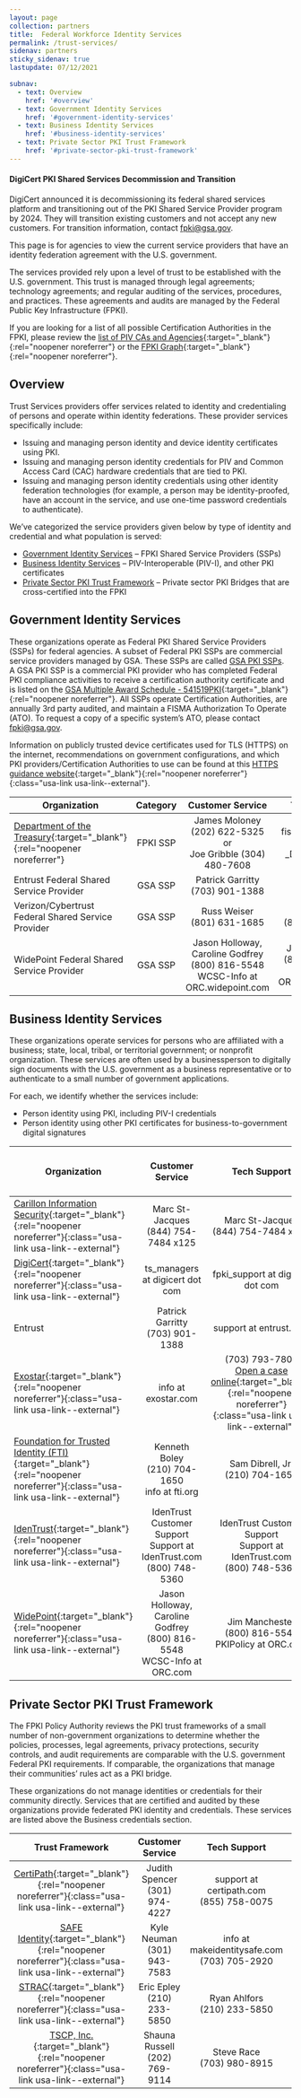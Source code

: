```yaml
---
layout: page
collection: partners
title:  Federal Workforce Identity Services
permalink: /trust-services/
sidenav: partners
sticky_sidenav: true
lastupdate: 07/12/2021

subnav:
  - text: Overview
    href: '#overview'
  - text: Government Identity Services
    href: '#government-identity-services'
  - text: Business Identity Services
    href: '#business-identity-services'
  - text: Private Sector PKI Trust Framework
    href: '#private-sector-pki-trust-framework'
---
```


<div class="usa-alert usa-alert--info">
  <div class="usa-alert__body">
    <h4 class="usa-alert__heading">DigiCert PKI Shared Services Decommission and Transition</h4>
    <p class="usa-alert__text">
      DigiCert announced it is decommissioning its federal shared services platform and transitioning out of the PKI Shared Service Provider program by 2024. They will transition existing customers and not accept any new customers. For transition information, contact <a href="mailto:fpki@gsa.gov">fpki@gsa.gov</a>.
    </p>
  </div>
</div>

This page is for agencies to view the current service providers that have an identity federation agreement with the U.S. government.

The services provided rely upon a level of trust to be established with the U.S. government. This trust is managed through legal agreements; technology agreements; and regular auditing of the services, procedures, and practices. These agreements and audits are managed by the Federal Public Key Infrastructure (FPKI).

If you are looking for a list of all possible Certification Authorities in the FPKI, please review the [list of PIV CAs and Agencies]({{site.baseurl}}/fpki/notifications/#PivIssuer){:target="_blank"}{:rel="noopener noreferrer"} or the [FPKI Graph]({{site.baseurl}}/fpki/notifications/#fpki-graph){:target="_blank"}{:rel="noopener noreferrer"}.

## Overview

Trust Services providers offer services related to identity and credentialing of persons and operate within identity federations. These provider services specifically include:

- Issuing and managing person identity and device identity certificates using PKI.
- Issuing and managing person identity credentials for PIV and Common Access Card (CAC) hardware credentials that are tied to PKI.
- Issuing and managing person identity credentials using other identity federation technologies (for example, a person may be identity-proofed, have an account in the service, and use one-time password credentials to authenticate).

We’ve categorized the service providers given below by type of identity and credential and what population is served:

- [Government Identity Services](#government-identity-services) – FPKI Shared Service Providers (SSPs)
- [Business Identity Services](#business-identity-services) – PIV-Interoperable (PIV-I), and other PKI certificates
- [Private Sector PKI Trust Framework](#private-sector-pki-trust-framework) – Private sector PKI Bridges that are cross-certified into the FPKI

## Government Identity Services

These organizations operate as Federal PKI Shared Service Providers (SSPs) for federal agencies. A subset of Federal PKI SSPs are commercial service providers managed by GSA. These SSPs are called [GSA PKI SSPs](https://www.idmanagement.gov/gsapkissp/). A GSA PKI SSP is a commercial PKI provider who has completed Federal PKI compliance activities to receive a certification authority certificate and is listed on the [GSA Multiple Award Schedule - 541519PKI](https://www.gsaelibrary.gsa.gov/ElibMain/sinDetails.do?scheduleNumber=MAS&specialItemNumber=541519PKI&executeQuery=YES){:target="_blank"}{:rel="noopener noreferrer"}. All SSPs operate Certification Authorities, are annually 3rd party audited, and maintain a FISMA Authorization To Operate (ATO). To request a copy of a specific system’s ATO, please contact [fpki@gsa.gov](mailto:fpki@gsa.gov).

Information on publicly trusted device certificates used for TLS (HTTPS) on the internet, recommendations on government configurations, and which PKI providers/Certification Authorities to use can be found at this [HTTPS guidance website](https://https.cio.gov/){:target="_blank"}{:rel="noopener noreferrer"}{:class="usa-link usa-link--external"}.

| Organization | Category | Customer Service | Tech Support|  
|-----------|:-----------:|:-----------:|:-----------:|  
| [Department of the Treasury](https://pki.treasury.gov/about_ssp.htm){:target="_blank"}{:rel="noopener noreferrer"}| FPKI SSP | James Moloney (202) 622-5325 or<br/>Joe Gribble (304) 480-7608 | pki.pmo at fiscal.treasury.gov or<br/>_DL_PKIPolicy at treasury.gov |  
| Entrust Federal Shared Service Provider |	GSA SSP | Patrick Garritty<br/>(703) 901-1388 |	support at entrust.com |
| Verizon/Cybertrust Federal Shared Service Provider | GSA SSP | Russ Weiser<br/>(801) 631-1685 |	Russ Weiser<br/>(801) 631-1685 |
| WidePoint Federal Shared Service Provider	| GSA SSP | Jason Holloway, Caroline Godfrey<br/>(800) 816-5548<br/>WCSC-Info at ORC.widepoint.com	| Jim Manchester<br/>(800) 816-5548<br/>PKIPolicy at ORC.widepoint.com |

## Business Identity Services

These organizations operate services for persons who are affiliated with a business; state, local, tribal, or territorial government; or nonprofit organization. These services are often used by a businessperson to digitally sign documents with the U.S. government as a business representative or to authenticate to a small number of government applications.

For each, we identify whether the services include:

- Person identity using PKI, including PIV-I credentials
- Person identity using other PKI certificates for business-to-government digital signatures

| Organization | Customer Service | Tech Support | Type of Person Identity Credentials |
|-----------|:-----------:|:-----------:|:-----------:|  
| [Carillon Information Security](https://www.carillon.ca/){:target="_blank"}{:rel="noopener noreferrer"}{:class="usa-link usa-link--external"}	| Marc St-Jacques<br/>(844) 754-7484 x125	| Marc St-Jacques<br/>(844) 754-7484 x125	| PIV-I Credentials |
| [DigiCert](https://www.digicert.com/){:target="_blank"}{:rel="noopener noreferrer"}{:class="usa-link usa-link--external"}	| ts_managers at digicert dot com | fpki_support at digicert dot com| Other PKI Credentials |
| Entrust	| Patrick Garritty<br/>(703) 901-1388	| support at entrust.com	| PIV-I Credentials<br/>Other PKI Credentials |
| [Exostar](https://www.exostar.com/resources/){:target="_blank"}{:rel="noopener noreferrer"}{:class="usa-link usa-link--external"} | info at exostar.com	| (703) 793-7800<br/>[Open a case online](https://www.myexostar.com/?page_id=32){:target="_blank"}{:rel="noopener noreferrer"}{:class="usa-link usa-link--external"}	| Other PKI Credentials |
| [Foundation for Trusted Identity (FTI)](https://www.foundationfortrustedidentity.org/){:target="_blank"}{:rel="noopener noreferrer"}{:class="usa-link usa-link--external"}	| Kenneth Boley<br/>(210) 704-1650<br/>info at fti.org	| Sam Dibrell, Jr.<br/>(210) 704-1650	| PIV-I Credentials |
| [IdenTrust](https://www.identrust.com/igc/){:target="_blank"}{:rel="noopener noreferrer"}{:class="usa-link usa-link--external"}	| IdenTrust Customer Support<br/>Support at IdenTrust.com<br/>(800) 748-5360	| IdenTrust Customer Support<br/>Support at IdenTrust.com<br/>(800) 748-5360	| PIV-I Credentials<br/>Other PKI Credentials
| [WidePoint](https://orc.widepoint.com/){:target="_blank"}{:rel="noopener noreferrer"}{:class="usa-link usa-link--external"}	| Jason Holloway, Caroline Godfrey<br/>(800) 816-5548<br/>WCSC-Info at ORC.com | Jim Manchester <br/>(800) 816-5548<br/>PKIPolicy at ORC.com | PIV-I Credentials<br/>Other PKI Credentials |

## Private Sector PKI Trust Framework

The FPKI Policy Authority reviews the PKI trust frameworks of a small number of non-government organizations to determine whether the policies, processes, legal agreements, privacy protections, security  controls, and audit requirements are comparable with the U.S. government Federal PKI requirements. If comparable, the organizations that manage their communities’ rules act as a PKI bridge.

These organizations do not manage identities or credentials for their community directly. Services that are certified and audited by these organizations provide federated PKI identity and credentials. These services are listed above the Business credentials section.

| Trust Framework | Customer Service | Tech Support | Community |
|:-----------:|:-----------:|:-----------:|:-----------:|  
| [CertiPath](https://certipath.com/services/federated-trust/){:target="_blank"}{:rel="noopener noreferrer"}{:class="usa-link usa-link--external"} | Judith Spencer<br/>(301) 974-4227	| support at certipath.com<br/>(855) 758-0075	| Aerospace and Defense<br/>International |
| [SAFE Identity](https://makeidentitysafe.com/){:target="_blank"}{:rel="noopener noreferrer"}{:class="usa-link usa-link--external"}| Kyle Neuman<br/>(301) 943-7583 | info at makeidentitysafe.com<br/>(703) 705-2920 | Healthcare<br/>International  |
| [STRAC](https://www.strac.org/pki/){:target="_blank"}{:rel="noopener noreferrer"}{:class="usa-link usa-link--external"}| Eric Epley<br/>(210) 233-5850	| Ryan Ahlfors<br/>(210) 233-5850 | State and Local |
| [TSCP, Inc.](https://www.tscp.org/){:target="_blank"}{:rel="noopener noreferrer"}{:class="usa-link usa-link--external"} | Shauna Russell<br/>(202) 769-9114 | Steve Race<br/>(703) 980-8915  | Aerospace and Defense<br/>International |
